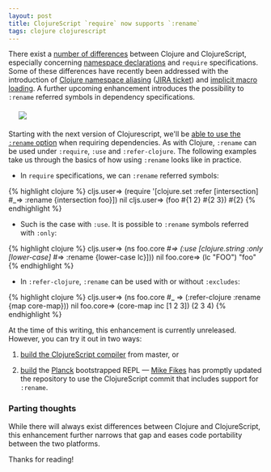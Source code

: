 ```yaml
---
layout: post
title: ClojureScript `require` now supports `:rename`
tags: clojure clojurescript
---
```


There exist a [number of differences](https://github.com/clojure/clojurescript/wiki/Differences-from-Clojure) between Clojure and ClojureScript, especially concerning [namespace declarations]((https://github.com/clojure/clojurescript/wiki/Differences-from-Clojure#namespaces)) and `require` specifications. Some of these differences have recently been addressed with the introduction of [Clojure namespace aliasing](http://blog.fikesfarm.com/posts/2016-07-03-clojurescript-clojure-namespace-aliasing.html) ([JIRA ticket](http://dev.clojure.org/jira/browse/CLJS-1692)) and [implicit macro loading](http://dev.clojure.org/jira/browse/CLJS-1507). A further upcoming enhancement introduces the possibility to `:rename` referred symbols in dependency specifications.


<!--more-->

<div style="margin:20px">
  <img style="margin:0 auto" src="https://cloud.githubusercontent.com/assets/661909/17553842/d9429ecc-5eff-11e6-97b2-08fe95d4fef5.jpg">
</div>


Starting with the next version of Clojurescript, we'll be [able to use the `:rename` option](http://dev.clojure.org/jira/browse/CLJS-1508) when requiring dependencies. As with Clojure, `:rename` can be used under `:require`, `:use` and `:refer-clojure`. The following examples take us through the basics of how using `:rename` looks like in practice.

-  In `require` specifications, we can `:rename` referred symbols:

{% highlight clojure %}
cljs.user=> (require '[clojure.set :refer [intersection]
       #_=>                        :rename {intersection foo}])
nil
cljs.user=> (foo #{1 2} #{2 3})
#{2}
{% endhighlight %}

-  Such is the case with `:use`. It is possible to `:rename` symbols referred with `:only`:

{% highlight clojure %}
cljs.user=> (ns foo.core
       #_=>   (:use [clojure.string :only [lower-case]
       #_=>                         :rename {lower-case lc}]))
nil
foo.core=> (lc "FOO")
"foo"
{% endhighlight %}

- In `:refer-clojure`, `:rename` can be used with or without `:excludes`:

{% highlight clojure %}
cljs.user=> (ns foo.core
      #_ =>   (:refer-clojure :rename {map core-map}))
nil
foo.core=> (core-map inc [1 2 3])
(2 3 4)
{% endhighlight %}


At the time of this writing, this enhancement is currently unreleased. However, you can try it out in two ways:

1. [build the ClojureScript compiler](https://github.com/clojure/clojurescript/wiki/Building-the-compiler) from master, or

2. [build](https://github.com/mfikes/planck#building) the [Planck](http://planck-repl.org/) bootstrapped REPL — [Mike Fikes](https://twitter.com/mfikes) has promptly updated the repository to use the ClojureScript commit that includes support for `:rename`.

### Parting thoughts

While there will always exist differences between Clojure and ClojureScript, this enhancement further narrows that gap and eases code portability between the two platforms.

Thanks for reading!
